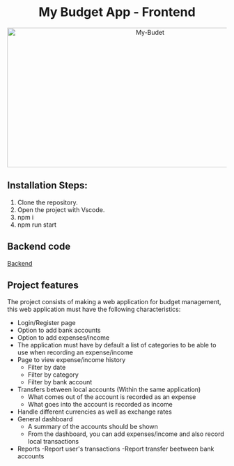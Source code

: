 <h1 align="center" id="title">My Budget App - Frontend</h1>

<p align="center">
<img src="https://socialify.git.ci/atzsamuel/core-code-frontend-project/image?description=1&language=1&logo=https%3A%2F%2Fupload.wikimedia.org%2Fwikipedia%2Fcommons%2Fa%2Fa7%2FReact-icon.svg&name=1&owner=1&pattern=Circuit%20Board&stargazers=1&theme=Light" alt="My-Budet" width="640" height="320" />
</p>

## Installation Steps:

1. Clone the repository.
2. Open the project with Vscode.
3. npm i
4. npm run start

## Backend code

[Backend](https://github.com/atzsamuel/core-code-backend-project)

## Project features

<p>The project consists of making a web application for budget management, this web application must have the following characteristics:</p>

- Login/Register page
- Option to add bank accounts
- Option to add expenses/income
- The application must have by default a list of categories to be able to use when recording an expense/income
- Page to view expense/income history
  - Filter by date
  - Filter by category
  - Filter by bank account
- Transfers between local accounts (Within the same application)
  - What comes out of the account is recorded as an expense
  - What goes into the account is recorded as income
- Handle different currencies as well as exchange rates
- General dashboard
  - A summary of the accounts should be shown
  - From the dashboard, you can add expenses/income and also record local transactions
- Reports
  -Report user's transactions
  -Report transfer beetween bank accounts
